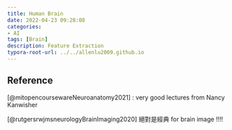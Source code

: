 ```yaml
---
title: Human Brain
date: 2022-04-23 09:28:08
categories: 
- AI
tags: [Brain]
description: Feature Extraction
typora-root-url: ../../allenlu2009.github.io
---
```




## Reference

[@mitopencoursewareNeuroanatomy2021] : very good lectures from Nancy Kanwisher

[@rutgersrwjmsneurologyBrainImaging2020] 絕對是經典 for brain image !!!!